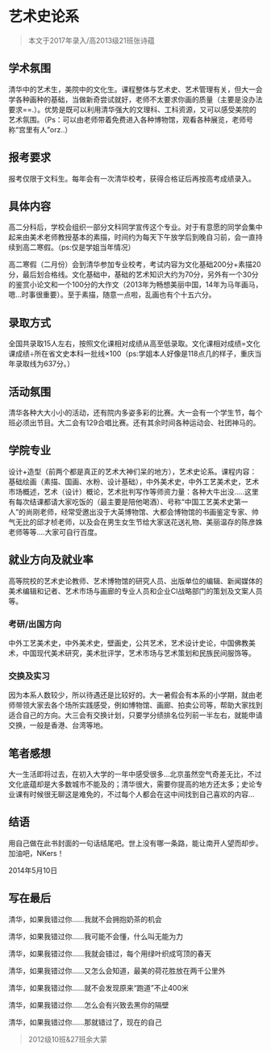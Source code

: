 # 艺术史论系

>本文于2017年录入/高2013级21班张诗蕴

## 学术氛围

清华中的艺术生，美院中的文化生。课程整体与艺术史、艺术管理有关，但大一会学各种画种的基础，当做新奇尝试就好，老师不太要求你画的质量（主要是没办法要求==.）。优势是既可以利用清华强大的文理科、工科资源，又可以感受美院的艺术氛围。（Ps：可以由老师带着免费进入各种博物馆，观看各种展览，老师号称“宫里有人”orz..）



## 报考要求

报考仅限于文科生。每年会有一次清华校考，获得合格证后再按高考成绩录入。



## 具体内容

高二分科后，学校会组织一部分文科同学宣传这个专业。对于有意愿的同学会集中起来由美术老师教授基本的素描，时间约为每天下午放学后到晚自习前，会一直持续到高二寒假。（ps:仅是学姐当年情况）

高二寒假（二月份）会到清华参加专业校考，考试内容为文化基础200分+素描20分，最后划合格线。文化基础中，基础的艺术知识大约为70分，另外有一个30分的鉴赏小论文和一个100分的大作文（2013年为畅想美丽中国，14年为马年画马，嗯...时事很重要）。至于素描，随意一点啦，乱画也有个十五六分。



## 录取方式

全国共录取15人左右，按照文化课相对成绩从高至低录取。文化课相对成绩=文化课成绩÷所在省文史本科一批线×100（ps:学姐本人好像是118点几的样子，重庆当年录取线为637分。）



## 活动氛围

清华各种大大小小的活动，还有院内多姿多彩的比赛。大一会有一个学生节，每个班必须出节目。大二会有129合唱比赛。还有其余时间各种运动会、社团神马的。



## 学院专业

设计+造型（前两个都是真正的艺术大神们呆的地方），艺术史论系。课程内容：基础绘画（素描、国画、水粉、设计基础），中外美术史，中外工艺美术史，艺术市场概述，艺术（设计）概论，艺术批判写作等师资力量：各种大牛出没…..这里有每次结课都请大家吃饭的（最主要是陪他喝酒）、号称“中国工艺美术史第一人”的尚刚老师，经常受邀出没于大英博物馆、大都会博物馆的书画鉴定专家、帅气无比的邱才桢老师，以及会在男生女生节给大家送花送礼物、美丽温存的陈彦姝老师等等….大家可自行百度。



## 就业方向及就业率

高等院校的艺术史论教师、艺术博物馆的研究人员、出版单位的编辑、新闻媒体的美术编辑和记者、艺术市场与画廊的专业人员和企业CI战略部门的策划及文案人员等。



### 考研/出国方向

中外工艺美术史，中外美术史，壁画史，公共艺术，艺术设计史论，中国佛教美术，中国现代美术研究，美术批评学，艺术市场与艺术策划和民族民间服饰等。



### 交换及实习

因为本系人数较少，所以待遇还是比较好的。大一暑假会有本系的小学期，就由老师带领大家去各个场所实践感受，例如博物馆、画廊、拍卖公司等，帮助大家找到适合自己的方向。大三会有交换计划，只要学分绩排名位列前一半左右，就能申请交换，一般是香港、台湾等地。



## 笔者感想

大一生活即将过去，在初入大学的一年中感受很多…北京虽然空气奇差无比，不过文化底蕴却是大多数城市不能及的；清华很大，需要你提高的地方还太多；史论专业课有时候很无聊这是难免的，不过每个人都会在这中间找到自己喜欢的内容…



## 结语

用自己做在此书封面的一句话结尾吧。世上没有哪一条路，能让南开人望而却步。加油吧，NKers！

2014年5月10日





## 写在最后

清华，如果我错过你……我就不会拥抱奶茶的机会

清华，如果我错过你……我可能不会懂，什么叫无能为力

清华，如果我错过你……我就会错过，每个用绿叶织成穹顶的春天

清华，如果我错过你……又怎么会知道，最美的荷花胜放在两千公里外

清华，如果我错过你……就不会发现原来“跑道”不止400米

清华，如果我错过你……怎么会有兴致去黑你的隔壁

清华，如果我错过你……那就错过了，现在的自己


> 2012级10班&27班余大蒙